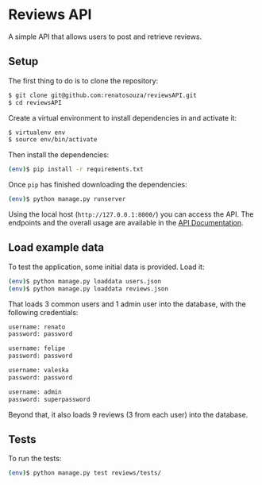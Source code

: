 # Reviews API

A simple API that allows users to post and retrieve reviews.

## Setup

The first thing to do is to clone the repository:

```sh
$ git clone git@github.com:renatosouza/reviewsAPI.git
$ cd reviewsAPI
```

Create a virtual environment to install dependencies in and activate it:

```sh
$ virtualenv env
$ source env/bin/activate
```

Then install the dependencies:

```sh
(env)$ pip install -r requirements.txt
```

Once `pip` has finished downloading the dependencies:
```sh
(env)$ python manage.py runserver
```
Using the local host (`http://127.0.0.1:8000/`) you can access the API. The endpoints and the overall usage are available in the [API Documentation](https://documenter.getpostman.com/view/9384142/SW7c2n16).

## Load example data

To test the application, some initial data is provided. Load it:
```sh
(env)$ python manage.py loaddata users.json
(env)$ python manage.py loaddata reviews.json
```

That loads 3 common users and 1 admin user into the database, with the following credentials:
```sh
username: renato
password: password

username: felipe
password: password

username: valeska
password: password

username: admin
password: superpassword
```

Beyond that, it also loads 9 reviews (3 from each user) into the database.

## Tests

To run the tests:
```sh
(env)$ python manage.py test reviews/tests/
```